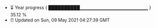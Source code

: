 - ⏳ Year progress { ██████████▁▁▁▁▁▁▁▁▁▁▁▁▁▁▁▁▁▁▁▁ } 35.12 %
- ⏰ Updated on Sun, 09 May 2021 04:27:39 GMT


